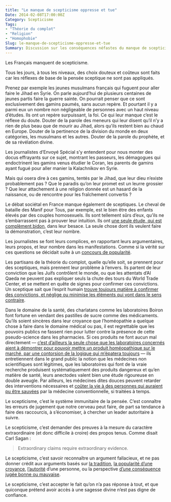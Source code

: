 ```yaml
---
title: "Le manque de scepticisme oppresse et tue"
Date: 2014-02-08T17:00:00Z
Category: Scepticisme
Tags: 
- "Théorie du complot"
- "Religion"
- "Homophobie"
Slug: le-manque-de-scepticisme-oppresse-et-tue
Summary: Discussion sur les conséquences néfastes du manque de scepticisme ambiant.
---
```



Les Français manquent de scepticisme.

Tous les jours, à tous les niveaux, des choix douteux et coûteux sont faits car les réflexes de base de la pensée sceptique ne sont pas appliqués.

Prenez par exemple les jeunes musulmans français qui fuguent pour aller faire le Jihad en Syrie. On parle aujourd’hui de plusieurs centaines de jeunes partis faire la guerre sainte. On pourrait penser que ce sont exclusivement des gamins paumés, sans aucun repère. Et pourtant il y a parmi eux un nombre non négligeable de personnes avec un haut niveau d’études. Ils ont un repère surpuissant, la foi. Ce qui leur manque c’est le réflexe du doute. Douter de la parole des meneurs qui leur disent qu’il n’y a rien de plus beau que de mourir au Jihad, alors qu’ils restent bien au chaud en Europe. Douter de la pertinence de la division du monde en deux catégories, les musulmans et les autres. Douter de la parole du prophète, et de sa révélation divine.

Les journalistes d’Envoyé Spécial s’y entendent pour nous monter des docus effrayants sur ce sujet, montrant les passeurs, les démagogues qui endoctrinent les gamins venus étudier le Coran, les parents de gamins ayant fugué pour aller manier la Kalachnikov en Syrie.

Mais qui osera dire à ces gamins, tentés par le Jihad, que leur dieu n’existe probablement pas ? Que le paradis qu’on leur promet est un leurre grossier ? Que leur attachement à une religion donnée est un hasard de la naissance, ou de rencontre pour les fraîchement convertis ?

Le débat sociétal en France manque également de sceptiques. Le cheval de bataille des Manif pour Tous, par exemple, est le bien être des enfants élevés par des couples homosexuels. Ils sont tellement sûrs d’eux, qu’ils ne s’embarrassent pas à prouver leur intuition. Ils ont [une seule étude, qui est complèment bidon](http://leplus.nouvelobs.com/contribution/751283-mariage-pour-tous-les-mirages-de-l-etude-anti-homoparentalite-de-mark-regnerus.html), dans leur besace. La seule chose dont ils veulent faire la démonstration, c’est leur nombre.

Les journalistes se font leurs complices, en rapportant leurs argumentaires, leurs propos, et leur nombre dans les manifestations. Comme si la vérité sur ces questions se décidait suite à un [concours de popularité](http://fr.wikipedia.org/wiki/Argumentum_ad_populum).

Les partisans de la théorie du complot, quelle qu’elle soit, se prennent pour des sceptiques, mais prennent leur problème à l’envers. Ils partent de leur conviction que les Juifs contrôlent le monde, ou que les attentats d’Al Qaeda ne peuvent pas expliquer seuls la chute des tours du World Trade Center, et se mettent en quête de signes pour confirmer ces convictions. Un sceptique sait que l’esprit humain [trouve toujours matière à confirmer des convictions, et néglige ou minimise les éléments qui vont dans le sens contraire](http://fr.wikipedia.org/wiki/Biais_de_confirmation).

Dans le domaine de la santé, des charlatans comme les laboratoires Boiron font fortune en vendant des pastilles de sucre comme des médicaments. Qu’ils soient sincères dans leur croyance que l’homéopathie a quelque chose à faire dans le domaine médical ou pas, il est regrettable que les pouvoirs publics ne fassent rien pour lutter contre la présence de cette pseudo-science dans les pharmacies. Si ces produits ne font aucun mal directement — [c’est d’ailleurs la seule chose que les laboratoires concernés aient à démontrer pour pouvoir mettre un produit homéopathique sur le marché, par une contorsion de la logique qui m’épatera toujours](http://www.pseudo-sciences.org/spip.php?article671) — ils entretiennent dans le grand public la notion que les médecines non scientifiques sont légitimes, que les laboratoires qui font de la vraie recherche produisent systématiquement des produits dangereux et qu’en matière de santé, leurs anectodes valent bien une étude rigoureuse en double aveugle. Par ailleurs, les médecines dites douces peuvent retarder des interventions nécessaires et [coûter la vie à des personnes qui auraient pu être sauvées](http://blogues.lapresse.ca/sciences/2013/11/25/lhomeopathie-tue-un-gamin%C2%A0-a-qui-la-faute%C2%A0/) par la médecine conventionnelle, si traitées à temps.

Le scepticisme, c’est le système immunitaire de la pensée. C’est connaître les erreurs de jugement que notre cerveau peut faire, de part sa tendance à faire des raccourcis, à s’économiser, à chercher un leader autoritaire à suivre.

Le scepticisme, c’est demander des preuves à la mesure du caractère extraordinaire (et donc difficile à croire) des propos tenus. Comme disait Carl Sagan :
> Extraordinary claims require extraordinary evidence.

Le scepticisme, c’est savoir reconnaître un argument fallacieux, et ne pas donner crédit aux arguments basés sur [la tradition](http://fr.wikipedia.org/wiki/Argumentum_ad_antiquitatem), [la popularité d’une croyance](http://fr.wikipedia.org/wiki/Argumentum_ad_populum), [l’autorité](http://fr.wikipedia.org/wiki/Argument_d%27autorit%C3%A9) d’une personne, ou la perspective [d’une conséquence jugée bonne ou mauvaise](http://fr.wikipedia.org/wiki/Argumentum_ad_consequentiam).

Le scepticisme, c’est accepter le fait qu’on n’a pas réponse à tout, et que quiconque prétend avoir accès à une sagesse divine n’est pas digne de confiance.

